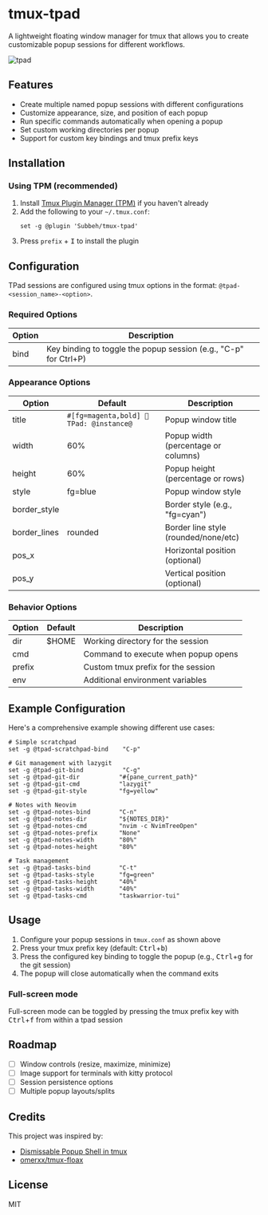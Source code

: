 # tmux-tpad

A lightweight floating window manager for tmux that allows you to create customizable popup sessions for different workflows.

![tpad](https://github.com/user-attachments/assets/b2c0e701-e9dd-45a8-9849-ae6328a6f933)

## Features

- Create multiple named popup sessions with different configurations
- Customize appearance, size, and position of each popup
- Run specific commands automatically when opening a popup
- Set custom working directories per popup
- Support for custom key bindings and tmux prefix keys

## Installation

### Using TPM (recommended)

1. Install [Tmux Plugin Manager (TPM)](https://github.com/tmux-plugins/tpm) if you haven't already
2. Add the following to your `~/.tmux.conf`:
   ```tmux
   set -g @plugin 'Subbeh/tmux-tpad'
   ```
3. Press `prefix` + <kbd>I</kbd> to install the plugin

## Configuration

TPad sessions are configured using tmux options in the format: `@tpad-<session_name>-<option>`.

### Required Options
| Option | Description |
|--------|-------------|
| bind   | Key binding to toggle the popup session (e.g., "C-p" for Ctrl+P) |

### Appearance Options
| Option        | Default | Description |
|---------------|---------|-------------|
| title         | `#[fg=magenta,bold] 󱂬 TPad: @instance@ ` | Popup window title |
| width         | 60%     | Popup width (percentage or columns) |
| height        | 60%     | Popup height (percentage or rows) |
| style         | fg=blue | Popup window style |
| border_style  |         | Border style (e.g., "fg=cyan") |
| border_lines  | rounded | Border line style (rounded/none/etc) |
| pos_x         |         | Horizontal position (optional) |
| pos_y         |         | Vertical position (optional) |

### Behavior Options
| Option  | Default | Description |
|---------|---------|-------------|
| dir     | $HOME   | Working directory for the session |
| cmd     |         | Command to execute when popup opens |
| prefix  |         | Custom tmux prefix for the session |
| env     |         | Additional environment variables |

## Example Configuration

Here's a comprehensive example showing different use cases:

```tmux
# Simple scratchpad
set -g @tpad-scratchpad-bind    "C-p"

# Git management with lazygit
set -g @tpad-git-bind           "C-g"
set -g @tpad-git-dir           "#{pane_current_path}"
set -g @tpad-git-cmd           "lazygit"
set -g @tpad-git-style         "fg=yellow"

# Notes with Neovim
set -g @tpad-notes-bind        "C-n"
set -g @tpad-notes-dir         "${NOTES_DIR}"
set -g @tpad-notes-cmd         "nvim -c NvimTreeOpen"
set -g @tpad-notes-prefix      "None"
set -g @tpad-notes-width       "80%"
set -g @tpad-notes-height      "80%"

# Task management
set -g @tpad-tasks-bind        "C-t"
set -g @tpad-tasks-style       "fg=green"
set -g @tpad-tasks-height      "40%"
set -g @tpad-tasks-width       "40%"
set -g @tpad-tasks-cmd         "taskwarrior-tui"
```

## Usage

1. Configure your popup sessions in `tmux.conf` as shown above
2. Press your tmux prefix key (default: <kbd>Ctrl</kbd>+<kbd>b</kbd>)
3. Press the configured key binding to toggle the popup (e.g., <kbd>Ctrl</kbd>+<kbd>g</kbd> for the git session)
4. The popup will close automatically when the command exits

### Full-screen mode

Full-screen mode can be toggled by pressing the tmux prefix key with <kbd>Ctrl</kbd>+<kbd>f</kbd> from within a tpad session

## Roadmap

- [ ] Window controls (resize, maximize, minimize)
- [ ] Image support for terminals with kitty protocol
- [ ] Session persistence options
- [ ] Multiple popup layouts/splits

## Credits

This project was inspired by:
- [Dismissable Popup Shell in tmux](https://willhbr.net/2023/02/07/dismissable-popup-shell-in-tmux/)
- [omerxx/tmux-floax](https://github.com/omerxx/tmux-floax)

## License

MIT
